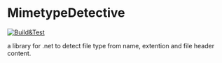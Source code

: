 # MimetypeDetective


[![Build&Test](https://github.com/20Devs/MimetypeDetective/actions/workflows/ci.yml/badge.svg)](https://github.com/20Devs/MimetypeDetective/actions/workflows/ci.yml)

a library for .net to detect file type from name, extention and file header content.
